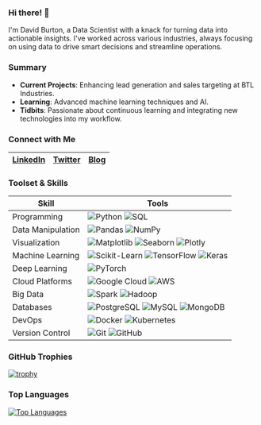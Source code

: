 ### Hi there! 👋

I'm David Burton, a Data Scientist with a knack for turning data into actionable insights. I've worked across various industries, always focusing on using data to drive smart decisions and streamline operations.

### Summary

- **Current Projects**: Enhancing lead generation and sales targeting at BTL Industries.
- **Learning**: Advanced machine learning techniques and AI.
- **Tidbits**: Passionate about continuous learning and integrating new technologies into my workflow.

### Connect with Me

| [LinkedIn](https://www.linkedin.com/in/burton-david) | [Twitter](https://twitter.com/yourusername) | [Blog](https://yourblog.com) |
|-----------------------------------------------------|--------------------------------------------|-----------------------------|

### Toolset & Skills

| Skill             | Tools                                                                                       |
|-------------------|---------------------------------------------------------------------------------------------|
| Programming       | ![Python](https://img.shields.io/badge/-Python-3776AB?logo=python&logoColor=white) ![SQL](https://img.shields.io/badge/-SQL-4479A1?logo=postgresql&logoColor=white) |
| Data Manipulation | ![Pandas](https://img.shields.io/badge/-Pandas-150458?logo=pandas&logoColor=white) ![NumPy](https://img.shields.io/badge/-NumPy-013243?logo=numpy&logoColor=white) |
| Visualization     | ![Matplotlib](https://img.shields.io/badge/-Matplotlib-007ACC?logo=matplotlib&logoColor=white) ![Seaborn](https://img.shields.io/badge/-Seaborn-3776AB?logoColor=white) ![Plotly](https://img.shields.io/badge/-Plotly-3F4F75?logo=plotly&logoColor=white) |
| Machine Learning  | ![Scikit-Learn](https://img.shields.io/badge/-ScikitLearn-F7931E?logo=scikit-learn&logoColor=white) ![TensorFlow](https://img.shields.io/badge/-TensorFlow-FF6F00?logo=tensorflow&logoColor=white) ![Keras](https://img.shields.io/badge/-Keras-D00000?logo=keras&logoColor=white) |
| Deep Learning     | ![PyTorch](https://img.shields.io/badge/-PyTorch-EE4C2C?logo=pytorch&logoColor=white) |
| Cloud Platforms   | ![Google Cloud](https://img.shields.io/badge/-Google_Cloud-4285F4?logo=google-cloud&logoColor=white) ![AWS](https://img.shields.io/badge/-AWS-232F3E?logo=amazon-aws&logoColor=white) |
| Big Data          | ![Spark](https://img.shields.io/badge/-Apache_Spark-E25A1C?logo=apache-spark&logoColor=white) ![Hadoop](https://img.shields.io/badge/-Hadoop-66CCFF?logo=apache-hadoop&logoColor=black) |
| Databases         | ![PostgreSQL](https://img.shields.io/badge/-PostgreSQL-336791?logo=postgresql&logoColor=white) ![MySQL](https://img.shields.io/badge/-MySQL-4479A1?logo=mysql&logoColor=white) ![MongoDB](https://img.shields.io/badge/-MongoDB-47A248?logo=mongodb&logoColor=white) |
| DevOps            | ![Docker](https://img.shields.io/badge/-Docker-2496ED?logo=docker&logoColor=white) ![Kubernetes](https://img.shields.io/badge/-Kubernetes-326CE5?logo=kubernetes&logoColor=white) |
| Version Control   | ![Git](https://img.shields.io/badge/-Git-F05032?logo=git&logoColor=white) ![GitHub](https://img.shields.io/badge/-GitHub-181717?logo=github&logoColor=white) |

### GitHub Trophies

[![trophy](https://github-profile-trophy.vercel.app/?username=Burton-David)](https://github.com/ryo-ma/github-profile-trophy)

### Top Languages

[![Top Languages](https://github-readme-stats.vercel.app/api/top-langs/?username=Burton-David&layout=compact)](https://github.com/anuraghazra/github-readme-stats)
